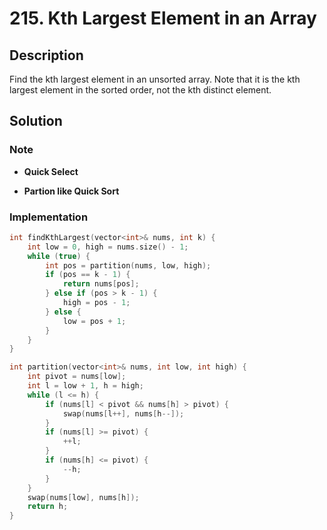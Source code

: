 # 215. Kth Largest Element in an Array

## Description

Find the kth largest element in an unsorted array. Note that it is the kth largest element in the sorted order, not the kth distinct element.

## Solution

### Note

* **Quick Select**

* **Partion like Quick Sort**

### Implementation

```cpp
int findKthLargest(vector<int>& nums, int k) {
    int low = 0, high = nums.size() - 1;
    while (true) {
        int pos = partition(nums, low, high);
        if (pos == k - 1) {
            return nums[pos];
        } else if (pos > k - 1) {
            high = pos - 1;
        } else {
            low = pos + 1;
        }
    }
}

int partition(vector<int>& nums, int low, int high) {
    int pivot = nums[low];
    int l = low + 1, h = high;
    while (l <= h) {
        if (nums[l] < pivot && nums[h] > pivot) {
            swap(nums[l++], nums[h--]);
        }
        if (nums[l] >= pivot) {
            ++l;
        }
        if (nums[h] <= pivot) {
            --h;
        }
    }
    swap(nums[low], nums[h]);
    return h;
}
```